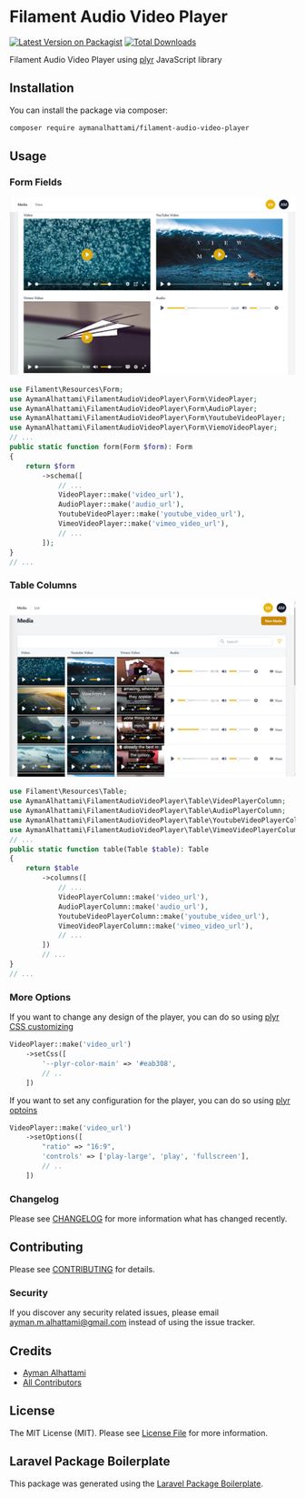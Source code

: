# Filament Audio Video Player

[![Latest Version on Packagist](https://img.shields.io/packagist/v/aymanalhattami/filament-audio-video-player.svg?style=flat-square)](https://packagist.org/packages/aymanalhattami/filament-audio-video-player)
[![Total Downloads](https://img.shields.io/packagist/dt/aymanalhattami/filament-audio-video-player.svg?style=flat-square)](https://packagist.org/packages/aymanalhattami/filament-audio-video-player)

Filament Audio Video Player using [plyr]( https://github.com/sampotts/plyr) JavaScript library

## Installation

You can install the package via composer:


```bash
composer require aymanalhattami/filament-audio-video-player
```

## Usage

### Form Fields

![](./images/filament-audio-video-player.png)

```php
use Filament\Resources\Form;
use AymanAlhattami\FilamentAudioVideoPlayer\Form\VideoPlayer;
use AymanAlhattami\FilamentAudioVideoPlayer\Form\AudioPlayer;
use AymanAlhattami\FilamentAudioVideoPlayer\Form\YoutubeVideoPlayer;
use AymanAlhattami\FilamentAudioVideoPlayer\Form\ViemoVideoPlayer;
// ...
public static function form(Form $form): Form
{
    return $form
        ->schema([
            // ...
            VideoPlayer::make('video_url'),
            AudioPlayer::make('audio_url'),
            YoutubeVideoPlayer::make('youtube_video_url'),
            VimeoVideoPlayer::make('vimeo_video_url'),
            // ...
        ]);
}
// ...
```

### Table Columns

![](./images/filament-audio-video-player-columns.png)

```php
use Filament\Resources\Table;
use AymanAlhattami\FilamentAudioVideoPlayer\Table\VideoPlayerColumn;
use AymanAlhattami\FilamentAudioVideoPlayer\Table\AudioPlayerColumn;
use AymanAlhattami\FilamentAudioVideoPlayer\Table\YoutubeVideoPlayerColumn;
use AymanAlhattami\FilamentAudioVideoPlayer\Table\VimeoVideoPlayerColumn;
// ...
public static function table(Table $table): Table
{
    return $table
        ->columns([
            // ...
            VideoPlayerColumn::make('video_url'),
            AudioPlayerColumn::make('audio_url'),
            YoutubeVideoPlayerColumn::make('youtube_video_url'),
            VimeoVideoPlayerColumn::make('vimeo_video_url'),
            // ...
        ])
        // ...
}
// ...
```

### More Options
If you want to change any design of the player, you can do so using [plyr CSS customizing](https://github.com/sampotts/plyr#customizing-the-css)
```php
VideoPlayer::make('video_url')
    ->setCss([
        '--plyr-color-main' => '#eab308',
        // ..
    ])
```

If you want to set any configuration for the player, you can do so using [plyr optoins](https://github.com/sampotts/plyr#options)
```php
VideoPlayer::make('video_url')
    ->setOptions([
        "ratio" => "16:9",
        'controls' => ['play-large', 'play', 'fullscreen'],
        // ..
    ])
```

### Changelog

Please see [CHANGELOG](CHANGELOG.md) for more information what has changed recently.

## Contributing

Please see [CONTRIBUTING](CONTRIBUTING.md) for details.

### Security

If you discover any security related issues, please email ayman.m.alhattami@gmail.com instead of using the issue tracker.

## Credits

-   [Ayman Alhattami](https://github.com/aymanalhattami)
-   [All Contributors](../../contributors)

## License

The MIT License (MIT). Please see [License File](LICENSE.md) for more information.

## Laravel Package Boilerplate

This package was generated using the [Laravel Package Boilerplate](https://laravelpackageboilerplate.com).
